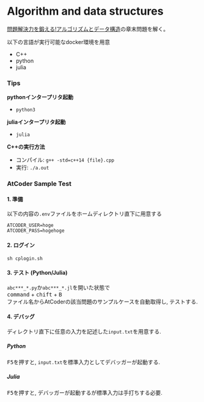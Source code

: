 # Algorithm and data structures

[問題解決力を鍛える!アルゴリズムとデータ構造](https://www.amazon.co.jp/dp/4065128447)の章末問題を解く。



以下の言語が実行可能なdocker環境を用意
- C++
- python
- julia



### Tips

**pythonインタープリタ起動**
- `python3`

**juliaインタープリタ起動**
- `julia`


**C++の実行方法**

- コンパイル: `g++ -std=c++14 {file}.cpp`
- 実行: `./a.out`

### AtCoder Sample Test
#### 1. 準備
以下の内容の`.env`ファイルをホームディレクトリ直下に用意する
```
ATCODER_USER=hoge
ATCODER_PASS=hogehoge
```

#### 2. ログイン
```
sh cplogin.sh
```

#### 3. テスト (Python/Julia)
`abc***_*.py`か`abc***_*.jl`を開いた状態で<br>
<kbd>command</kbd> + <kbd>chift</kbd> + <kbd>B</kbd> <br>
ファイル名からAtCoderの該当問題のサンプルケースを自動取得し, テストする.

#### 4. デバッグ
ディレクトリ直下に任意の入力を記述した`input.txt`を用意する.

##### Python
<kbd>F5</kbd>を押すと, `input.txt`を標準入力としてデバッガーが起動する.

##### Julia
<kbd>F5</kbd>を押すと, デバッガーが起動するが標準入力は手打ちする必要.